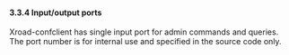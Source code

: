 #### 3.3.4 Input/output ports

Xroad-confclient has single input port for admin commands and queries. The port number is for internal use and specified in the source code only.